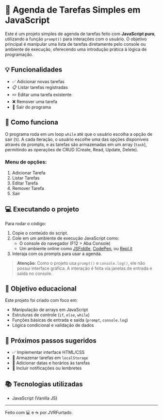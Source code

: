 # 📝 Agenda de Tarefas Simples em JavaScript

Este é um projeto simples de agenda de tarefas feito com **JavaScript puro**, utilizando a função `prompt()` para interações com o usuário. O objetivo principal é manipular uma lista de tarefas diretamente pelo console ou ambiente de execução, oferecendo uma introdução prática à lógica de programação.

## 💡 Funcionalidades

- ✅ Adicionar novas tarefas
- 📋 Listar tarefas registradas
- ✏️ Editar uma tarefa existente
- ❌ Remover uma tarefa
- 🚪 Sair do programa

## 📌 Como funciona

O programa roda em um loop `while` até que o usuário escolha a opção de sair (`5`). A cada iteração, o usuário escolhe uma das opções disponíveis através de prompts, e as tarefas são armazenadas em um array (`task`), permitindo as operações de CRUD (Create, Read, Update, Delete).

### Menu de opções:

1. Adicionar Tarefa
2. Listar Tarefas
3. Editar Tarefa
4. Remover Tarefa
5. Sair


## 💻 Executando o projeto

Para rodar o código:

1. Copie o conteúdo do script.
2. Cole em um ambiente de execução JavaScript como:
   - O console do navegador (F12 > Aba Console)
   - Um ambiente online como [JSFiddle](https://jsfiddle.net/), [CodePen](https://codepen.io/), ou [Repl.it](https://replit.com/)
3. Interaja com os prompts para usar a agenda.

> **Atenção:** Como o projeto usa `prompt()` e `console.log()`, ele não possui interface gráfica. A interação é feita via janelas de entrada e saída no console.

## 🎯 Objetivo educacional

Este projeto foi criado com foco em:

- Manipulação de arrays em JavaScript
- Estruturas de controle (`if`, `else`, `while`)
- Funções básicas de entrada e saída (`prompt`, `console.log`)
- Lógica condicional e validação de dados

## 🚀 Próximos passos sugeridos

- ✅ Implementar interface HTML/CSS
- 🧠 Armazenar tarefas em `localStorage`
- 📅 Adicionar datas e horários às tarefas
- 🔔 Incluir notificações ou lembretes

## 📚 Tecnologias utilizadas

- JavaScript (Vanilla JS)

---

Feito com 💻 e ☕ por JVRFurtado.
